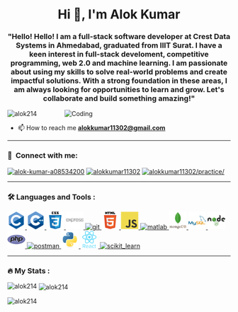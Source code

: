 <h1 align="center">Hi 👋, I'm Alok Kumar</h1>
<h3 align="center">"Hello! Hello! I am a full-stack software developer at Crest Data Systems in Ahmedabad, graduated from IIIT Surat. I have a keen interest in full-stack develoment, competitive programming, web 2.0 and machine learning. I am passionate about using my skills to solve real-world problems and create impactful solutions. With a strong foundation in these areas, I am always looking for opportunities to learn and grow. Let's collaborate and build something amazing!"</h3>
<img alt="Coding" width="375" align="right" src="https://raw.githubusercontent.com/TheDudeThatCode/TheDudeThatCode/master/Assets/Designer.gif" >
<p align="left"> <img src="https://komarev.com/ghpvc/?username=alok214&label=Profile%20views&color=0e75b6&style=flat" alt="alok214" /> </p>

- 📫 How to reach me **alokkumar11302@gmail.com**

<!-- <h3 align="left">Connect with me:</h3> -->
--- 

<h3> 🚀 &nbsp;Connect with me:</h3>
<p align="left">
<a href="https://linkedin.com/in/alok-kumar-a08534200" target="blank"><img align="center" src="https://raw.githubusercontent.com/rahuldkjain/github-profile-readme-generator/master/src/images/icons/Social/linked-in-alt.svg" alt="alok-kumar-a08534200" height="30" width="40" /></a>
<a href="https://www.hackerrank.com/alokkumar11302" target="blank"><img align="center" src="https://raw.githubusercontent.com/rahuldkjain/github-profile-readme-generator/master/src/images/icons/Social/hackerrank.svg" alt="alokkumar11302" height="30" width="40" /></a>
<a href="https://auth.geeksforgeeks.org/user/alokkumar11302/practice/" target="blank"><img align="center" src="https://raw.githubusercontent.com/rahuldkjain/github-profile-readme-generator/master/src/images/icons/Social/geeks-for-geeks.svg" alt="alokkumar11302/practice/" height="30" width="40" /></a>
</p>

<!-- <h3 align="left">Languages and Tools:</h3> -->
---

### :hammer_and_wrench: Languages and Tools :
<!-- <h2> 🚀 &nbsp;Some Languages and Tools I Have Used and Learned</h2> -->
<p align="left"> <a href="https://www.cprogramming.com/" target="_blank" rel="noreferrer"> <img src="https://raw.githubusercontent.com/devicons/devicon/master/icons/c/c-original.svg" alt="c" width="40" height="40"/> </a> <a href="https://www.w3schools.com/cpp/" target="_blank" rel="noreferrer"> <img src="https://raw.githubusercontent.com/devicons/devicon/master/icons/cplusplus/cplusplus-original.svg" alt="cplusplus" width="40" height="40"/> </a> <a href="https://www.w3schools.com/css/" target="_blank" rel="noreferrer"> <img src="https://raw.githubusercontent.com/devicons/devicon/master/icons/css3/css3-original-wordmark.svg" alt="css3" width="40" height="40"/> </a> <a href="https://expressjs.com" target="_blank" rel="noreferrer"> <img src="https://raw.githubusercontent.com/devicons/devicon/master/icons/express/express-original-wordmark.svg" alt="express" width="40" height="40"/> </a> <a href="https://git-scm.com/" target="_blank" rel="noreferrer"> <img src="https://www.vectorlogo.zone/logos/git-scm/git-scm-icon.svg" alt="git" width="40" height="40"/> </a> <a href="https://www.w3.org/html/" target="_blank" rel="noreferrer"> <img src="https://raw.githubusercontent.com/devicons/devicon/master/icons/html5/html5-original-wordmark.svg" alt="html5" width="40" height="40"/> </a> <a href="https://developer.mozilla.org/en-US/docs/Web/JavaScript" target="_blank" rel="noreferrer"> <img src="https://raw.githubusercontent.com/devicons/devicon/master/icons/javascript/javascript-original.svg" alt="javascript" width="40" height="40"/> </a> <a href="https://www.mathworks.com/" target="_blank" rel="noreferrer"> <img src="https://upload.wikimedia.org/wikipedia/commons/2/21/Matlab_Logo.png" alt="matlab" width="40" height="40"/> </a> <a href="https://www.mongodb.com/" target="_blank" rel="noreferrer"> <img src="https://raw.githubusercontent.com/devicons/devicon/master/icons/mongodb/mongodb-original-wordmark.svg" alt="mongodb" width="40" height="40"/> </a> <a href="https://www.mysql.com/" target="_blank" rel="noreferrer"> <img src="https://raw.githubusercontent.com/devicons/devicon/master/icons/mysql/mysql-original-wordmark.svg" alt="mysql" width="40" height="40"/> </a> <a href="https://nodejs.org" target="_blank" rel="noreferrer"> <img src="https://raw.githubusercontent.com/devicons/devicon/master/icons/nodejs/nodejs-original-wordmark.svg" alt="nodejs" width="40" height="40"/> </a> <a href="https://www.php.net" target="_blank" rel="noreferrer"> <img src="https://raw.githubusercontent.com/devicons/devicon/master/icons/php/php-original.svg" alt="php" width="40" height="40"/> </a> <a href="https://postman.com" target="_blank" rel="noreferrer"> <img src="https://www.vectorlogo.zone/logos/getpostman/getpostman-icon.svg" alt="postman" width="40" height="40"/> </a> <a href="https://www.python.org" target="_blank" rel="noreferrer"> <img src="https://raw.githubusercontent.com/devicons/devicon/master/icons/python/python-original.svg" alt="python" width="40" height="40"/> </a> <a href="https://reactjs.org/" target="_blank" rel="noreferrer"> <img src="https://raw.githubusercontent.com/devicons/devicon/master/icons/react/react-original-wordmark.svg" alt="react" width="40" height="40"/> </a> <a href="https://scikit-learn.org/" target="_blank" rel="noreferrer"> <img src="https://upload.wikimedia.org/wikipedia/commons/0/05/Scikit_learn_logo_small.svg" alt="scikit_learn" width="40" height="40"/> </a> </p>

---

### :fire: My Stats :
<p><img align="left" src="https://github-readme-stats.vercel.app/api/top-langs?username=alok214&show_icons=true&locale=en&layout=compact" alt="alok214" /></p>

<p>&nbsp;<img align="center" src="https://github-readme-stats.vercel.app/api?username=alok214&show_icons=true&locale=en" alt="alok214" /></p>

<p><img align="center" src="https://github-readme-streak-stats.herokuapp.com/?user=alok214&" alt="alok214" /></p>

<!-- ![Snake animation](https://github.com/thepiyushmalhotra/thepiyushmalhotra/blob/output/github-contribution-grid-snake.svg) -->

